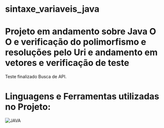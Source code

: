 # sintaxe_variaveis_java

# Projeto em andamento sobre Java O O e verificação do polimorfismo e resoluções pelo Uri e andamento em vetores e verificação de  teste
Teste finalizado
Busca de  API.

# Linguagens e Ferramentas utilizadas no Projeto:

![JAVA](https://img.shields.io/badge/Java-ED8B00?style=for-the-badge&logo=openjdk&logoColor=white)

